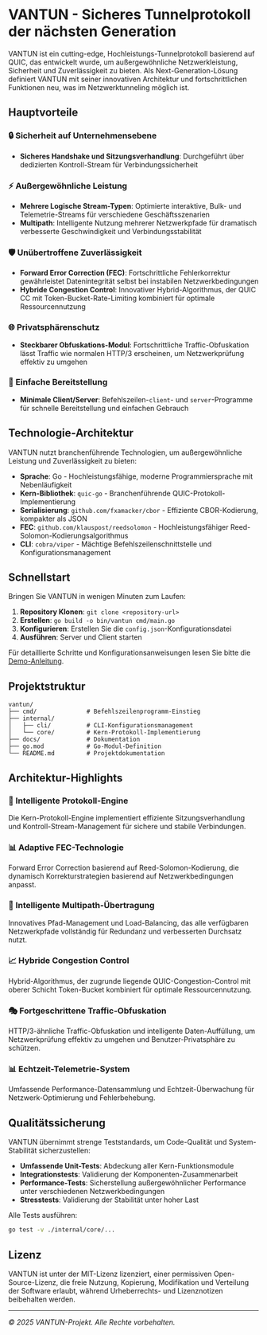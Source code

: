 # VANTUN - Sicheres Tunnelprotokoll der nächsten Generation

VANTUN ist ein cutting-edge, Hochleistungs-Tunnelprotokoll basierend auf QUIC, das entwickelt wurde, um außergewöhnliche Netzwerkleistung, Sicherheit und Zuverlässigkeit zu bieten. Als Next-Generation-Lösung definiert VANTUN mit seiner innovativen Architektur und fortschrittlichen Funktionen neu, was im Netzwerktunneling möglich ist.

## Hauptvorteile

### 🔒 Sicherheit auf Unternehmensebene
- **Sicheres Handshake und Sitzungsverhandlung**: Durchgeführt über dedizierten Kontroll-Stream für Verbindungssicherheit

### ⚡ Außergewöhnliche Leistung
- **Mehrere Logische Stream-Typen**: Optimierte interaktive, Bulk- und Telemetrie-Streams für verschiedene Geschäftsszenarien
- **Multipath**: Intelligente Nutzung mehrerer Netzwerkpfade für dramatisch verbesserte Geschwindigkeit und Verbindungsstabilität

### 🛡️ Unübertroffene Zuverlässigkeit
- **Forward Error Correction (FEC)**: Fortschrittliche Fehlerkorrektur gewährleistet Datenintegrität selbst bei instabilen Netzwerkbedingungen
- **Hybride Congestion Control**: Innovativer Hybrid-Algorithmus, der QUIC CC mit Token-Bucket-Rate-Limiting kombiniert für optimale Ressourcennutzung

### 🌐 Privatsphärenschutz
- **Steckbarer Obfuskations-Modul**: Fortschrittliche Traffic-Obfuskation lässt Traffic wie normalen HTTP/3 erscheinen, um Netzwerkprüfung effektiv zu umgehen

### 🚀 Einfache Bereitstellung
- **Minimale Client/Server**: Befehlszeilen-`client`- und `server`-Programme für schnelle Bereitstellung und einfachen Gebrauch

## Technologie-Architektur

VANTUN nutzt branchenführende Technologien, um außergewöhnliche Leistung und Zuverlässigkeit zu bieten:

- **Sprache**: Go - Hochleistungsfähige, moderne Programmiersprache mit Nebenläufigkeit
- **Kern-Bibliothek**: `quic-go` - Branchenführende QUIC-Protokoll-Implementierung
- **Serialisierung**: `github.com/fxamacker/cbor` - Effiziente CBOR-Kodierung, kompakter als JSON
- **FEC**: `github.com/klauspost/reedsolomon` - Hochleistungsfähiger Reed-Solomon-Kodierungsalgorithmus
- **CLI**: `cobra/viper` - Mächtige Befehlszeilenschnittstelle und Konfigurationsmanagement

## Schnellstart

Bringen Sie VANTUN in wenigen Minuten zum Laufen:

1. **Repository Klonen**: `git clone <repository-url>`
2. **Erstellen**: `go build -o bin/vantun cmd/main.go`
3. **Konfigurieren**: Erstellen Sie die `config.json`-Konfigurationsdatei
4. **Ausführen**: Server und Client starten

Für detaillierte Schritte und Konfigurationsanweisungen lesen Sie bitte die [Demo-Anleitung](DEMOGUIDE_de.md).

## Projektstruktur

```
vantun/
├── cmd/              # Befehlszeilenprogramm-Einstieg
├── internal/
│   ├── cli/          # CLI-Konfigurationsmanagement
│   └── core/         # Kern-Protokoll-Implementierung
├── docs/             # Dokumentation
├── go.mod            # Go-Modul-Definition
└── README.md         # Projektdokumentation
```

## Architektur-Highlights

### 🔧 Intelligente Protokoll-Engine
Die Kern-Protokoll-Engine implementiert effiziente Sitzungsverhandlung und Kontroll-Stream-Management für sichere und stabile Verbindungen.

### 📊 Adaptive FEC-Technologie
Forward Error Correction basierend auf Reed-Solomon-Kodierung, die dynamisch Korrekturstrategien basierend auf Netzwerkbedingungen anpasst.

### 🔄 Intelligente Multipath-Übertragung
Innovatives Pfad-Management und Load-Balancing, das alle verfügbaren Netzwerkpfade vollständig für Redundanz und verbesserten Durchsatz nutzt.

### 📈 Hybride Congestion Control
Hybrid-Algorithmus, der zugrunde liegende QUIC-Congestion-Control mit oberer Schicht Token-Bucket kombiniert für optimale Ressourcennutzung.

### 🎭 Fortgeschrittene Traffic-Obfuskation
HTTP/3-ähnliche Traffic-Obfuskation und intelligente Daten-Auffüllung, um Netzwerkprüfung effektiv zu umgehen und Benutzer-Privatsphäre zu schützen.

### 📊 Echtzeit-Telemetrie-System
Umfassende Performance-Datensammlung und Echtzeit-Überwachung für Netzwerk-Optimierung und Fehlerbehebung.

## Qualitätssicherung

VANTUN übernimmt strenge Teststandards, um Code-Qualität und System-Stabilität sicherzustellen:

- **Umfassende Unit-Tests**: Abdeckung aller Kern-Funktionsmodule
- **Integrationstests**: Validierung der Komponenten-Zusammenarbeit
- **Performance-Tests**: Sicherstellung außergewöhnlicher Performance unter verschiedenen Netzwerkbedingungen
- **Stresstests**: Validierung der Stabilität unter hoher Last

Alle Tests ausführen:

```bash
go test -v ./internal/core/...
```

## Lizenz

VANTUN ist unter der MIT-Lizenz lizenziert, einer permissiven Open-Source-Lizenz, die freie Nutzung, Kopierung, Modifikation und Verteilung der Software erlaubt, während Urheberrechts- und Lizenznotizen beibehalten werden.

---

*© 2025 VANTUN-Projekt. Alle Rechte vorbehalten.*